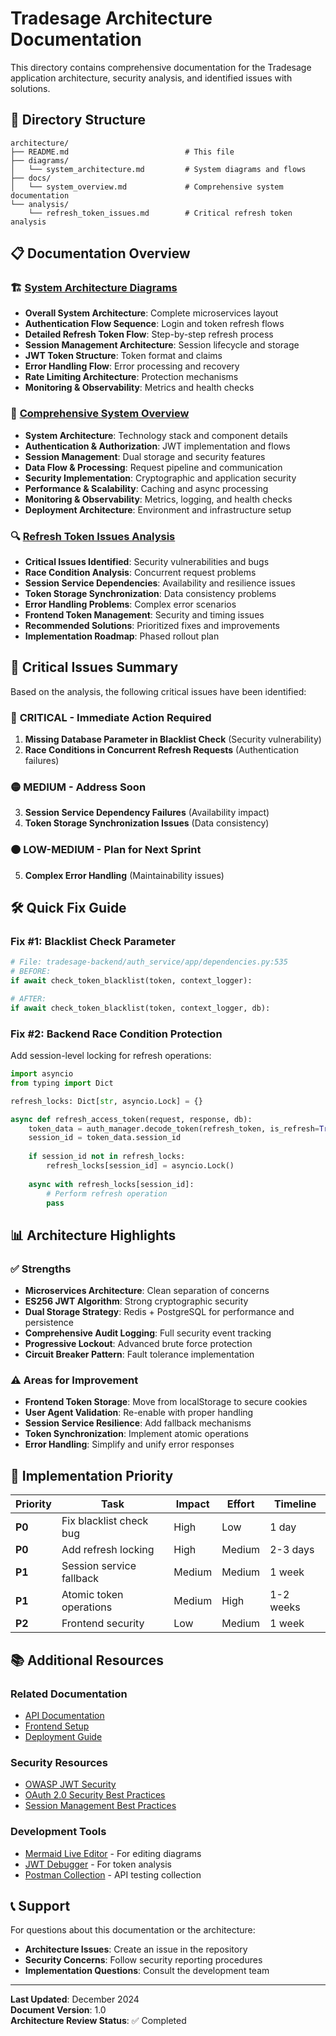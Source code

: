 # Tradesage Architecture Documentation

This directory contains comprehensive documentation for the Tradesage application architecture, security analysis, and identified issues with solutions.

## 📁 Directory Structure

```
architecture/
├── README.md                          # This file
├── diagrams/
│   └── system_architecture.md         # System diagrams and flows
├── docs/
│   └── system_overview.md             # Comprehensive system documentation
└── analysis/
    └── refresh_token_issues.md        # Critical refresh token analysis
```

## 📋 Documentation Overview

### 🏗️ [System Architecture Diagrams](./diagrams/system_architecture.md)
- **Overall System Architecture**: Complete microservices layout
- **Authentication Flow Sequence**: Login and token refresh flows
- **Detailed Refresh Token Flow**: Step-by-step refresh process
- **Session Management Architecture**: Session lifecycle and storage
- **JWT Token Structure**: Token format and claims
- **Error Handling Flow**: Error processing and recovery
- **Rate Limiting Architecture**: Protection mechanisms
- **Monitoring & Observability**: Metrics and health checks

### 📖 [Comprehensive System Overview](./docs/system_overview.md)
- **System Architecture**: Technology stack and component details
- **Authentication & Authorization**: JWT implementation and flows
- **Session Management**: Dual storage and security features
- **Data Flow & Processing**: Request pipeline and communication
- **Security Implementation**: Cryptographic and application security
- **Performance & Scalability**: Caching and async processing
- **Monitoring & Observability**: Metrics, logging, and health checks
- **Deployment Architecture**: Environment and infrastructure setup

### 🔍 [Refresh Token Issues Analysis](./analysis/refresh_token_issues.md)
- **Critical Issues Identified**: Security vulnerabilities and bugs
- **Race Condition Analysis**: Concurrent request problems
- **Session Service Dependencies**: Availability and resilience issues
- **Token Storage Synchronization**: Data consistency problems
- **Error Handling Problems**: Complex error scenarios
- **Frontend Token Management**: Security and timing issues
- **Recommended Solutions**: Prioritized fixes and improvements
- **Implementation Roadmap**: Phased rollout plan

## 🚨 Critical Issues Summary

Based on the analysis, the following critical issues have been identified:

### 🔴 **CRITICAL** - Immediate Action Required
1. **Missing Database Parameter in Blacklist Check** (Security vulnerability)
2. **Race Conditions in Concurrent Refresh Requests** (Authentication failures)

### 🟡 **MEDIUM** - Address Soon
3. **Session Service Dependency Failures** (Availability impact)
4. **Token Storage Synchronization Issues** (Data consistency)

### 🟠 **LOW-MEDIUM** - Plan for Next Sprint
5. **Complex Error Handling** (Maintainability issues)

## 🛠️ Quick Fix Guide

### Fix #1: Blacklist Check Parameter
```python
# File: tradesage-backend/auth_service/app/dependencies.py:535
# BEFORE:
if await check_token_blacklist(token, context_logger):

# AFTER:
if await check_token_blacklist(token, context_logger, db):
```

### Fix #2: Backend Race Condition Protection
Add session-level locking for refresh operations:
```python
import asyncio
from typing import Dict

refresh_locks: Dict[str, asyncio.Lock] = {}

async def refresh_access_token(request, response, db):
    token_data = auth_manager.decode_token(refresh_token, is_refresh=True)
    session_id = token_data.session_id
    
    if session_id not in refresh_locks:
        refresh_locks[session_id] = asyncio.Lock()
    
    async with refresh_locks[session_id]:
        # Perform refresh operation
        pass
```

## 📊 Architecture Highlights

### ✅ **Strengths**
- **Microservices Architecture**: Clean separation of concerns
- **ES256 JWT Algorithm**: Strong cryptographic security
- **Dual Storage Strategy**: Redis + PostgreSQL for performance and persistence
- **Comprehensive Audit Logging**: Full security event tracking
- **Progressive Lockout**: Advanced brute force protection
- **Circuit Breaker Pattern**: Fault tolerance implementation

### ⚠️ **Areas for Improvement**
- **Frontend Token Storage**: Move from localStorage to secure cookies
- **User Agent Validation**: Re-enable with proper handling
- **Session Service Resilience**: Add fallback mechanisms
- **Token Synchronization**: Implement atomic operations
- **Error Handling**: Simplify and unify error responses

## 🚀 Implementation Priority

| Priority | Task | Impact | Effort | Timeline |
|----------|------|--------|--------|----------|
| **P0** | Fix blacklist check bug | High | Low | 1 day |
| **P0** | Add refresh locking | High | Medium | 2-3 days |
| **P1** | Session service fallback | Medium | Medium | 1 week |
| **P1** | Atomic token operations | Medium | High | 1-2 weeks |
| **P2** | Frontend security | Low | Medium | 1 week |

## 📚 Additional Resources

### Related Documentation
- [API Documentation](../tradesage-backend/README.md)
- [Frontend Setup](../frontend/README.md)
- [Deployment Guide](../deployment/README.md)

### Security Resources
- [OWASP JWT Security](https://cheatsheetseries.owasp.org/cheatsheets/JSON_Web_Token_for_Java_Cheat_Sheet.html)
- [OAuth 2.0 Security Best Practices](https://tools.ietf.org/html/draft-ietf-oauth-security-topics)
- [Session Management Best Practices](https://cheatsheetseries.owasp.org/cheatsheets/Session_Management_Cheat_Sheet.html)

### Development Tools
- [Mermaid Live Editor](https://mermaid.live/) - For editing diagrams
- [JWT Debugger](https://jwt.io/) - For token analysis
- [Postman Collection](./postman/) - API testing collection

## 📞 Support

For questions about this documentation or the architecture:
- **Architecture Issues**: Create an issue in the repository
- **Security Concerns**: Follow security reporting procedures
- **Implementation Questions**: Consult the development team

---

**Last Updated**: December 2024  
**Document Version**: 1.0  
**Architecture Review Status**: ✅ Completed 